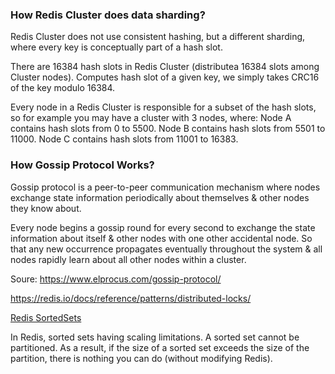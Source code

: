 

### How Redis Cluster does data sharding?

Redis Cluster does not use consistent hashing, but a different sharding, where every key is conceptually part of a hash slot.

There are 16384 hash slots in Redis Cluster (distributea 16384 slots among Cluster nodes).
Computes hash slot of a given key, we simply takes CRC16 of the key modulo 16384.

Every node in a Redis Cluster is responsible for a subset of the hash slots, so for example you may have a cluster with 3 nodes, where:
    Node A contains hash slots from 0 to 5500.
    Node B contains hash slots from 5501 to 11000.
    Node C contains hash slots from 11001 to 16383.


### How Gossip Protocol Works?

Gossip protocol is a peer-to-peer communication mechanism where nodes exchange state information periodically about themselves & other nodes they know about.

Every node begins a gossip round for every second to exchange the state information about itself & other nodes with one other accidental node. So that any new occurrence propagates eventually throughout the system & all nodes rapidly learn about all other nodes within a cluster.

Soure: https://www.elprocus.com/gossip-protocol/

https://redis.io/docs/reference/patterns/distributed-locks/


[Redis SortedSets](https://redis.io/docs/data-types/sorted-sets/)

In Redis, sorted sets having scaling limitations. A sorted set cannot be partitioned. As a result, if the size of a sorted set exceeds the size of the partition, there is nothing you can do (without modifying Redis).
